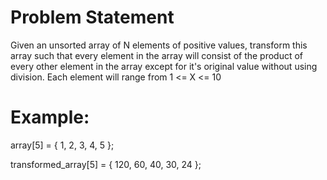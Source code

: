 # Problem Statement
Given an unsorted array of N elements of positive values, transform this array such that every element in the array will consist of the product of every other element in the array except for it's original value without using division. Each element will range from 1 <= X <= 10

# Example:
array[5] = { 1, 2, 3, 4, 5 };

transformed_array[5] = { 120, 60, 40, 30, 24 };

